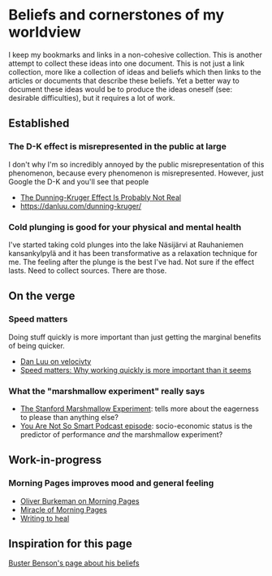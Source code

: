 # Beliefs and cornerstones of my worldview

I keep my bookmarks and links in a non-cohesive collection. This is another
attempt to collect these ideas into one document. This is not just a link
collection, more like a collection of ideas and beliefs which then links to
the articles or documents that describe these beliefs. Yet a better way to
document these ideas would be to produce the ideas oneself (see: desirable
difficulties), but it requires a lot of work.

## Established

### The D-K effect is misrepresented in the public at large

I don't why I'm so incredibly annoyed by the public misrepresentation of this
phenomenon, because every phenomenon is misrepresented. However, just Google
the D-K and you'll see that people 

- [The Dunning-Kruger Effect Is Probably Not Real](https://www.mcgill.ca/oss/article/critical-thinking/dunning-kruger-effect-probably-not-real)
- https://danluu.com/dunning-kruger/

### Cold plunging is good for your physical and mental health

I've started taking cold plunges into the lake Näsijärvi at Rauhaniemen
kansankylpylä and it has been transformative as a relaxation technique for me.
The feeling after the plunge is the best I've had. Not sure if the effect
lasts. Need to collect sources. There are those.

## On the verge

### Speed matters

Doing stuff quickly is more important than just getting the marginal benefits
of being quicker.

- [Dan Luu on velocivty](https://danluu.com/productivity-velocity/)
- [Speed matters: Why working quickly is more important than it
  seems](https://jsomers.net/blog/speed-matters)

### What the "marshmallow experiment" really says

- [The Stanford Marshmallow
  Experiment](https://hotelconcierge.tumblr.com/post/113360634364/the-stanford-marshmallow-prison-experiment):
  tells more about the eagerness to please than anything else?
- [You Are Not So Smart Podcast
  episode](https://youarenotsosmart.com/2019/05/27/yanss-154-the-marshmallow-replication/):
  socio-economic status is the predictor of performance _and_ the marshmallow
  experiment?


## Work-in-progress

### Morning Pages improves mood and general feeling

- [Oliver Burkeman on Morning
Pages](https://www.theguardian.com/lifeandstyle/2014/oct/03/morning-pages-change-your-life-oliver-burkeman)
- [Miracle of Morning
  Pages](https://www.amazon.com/The-Miracle-Morning-Pages-Everything-ebook/dp/B00DIQ9K40)
- [Writing to heal](https://www.apa.org/monitor/jun02/writing)



## Inspiration for this page


[Buster Benson's page about his beliefs](https://github.com/busterbenson/public/blob/master/book-of-beliefs.md)



